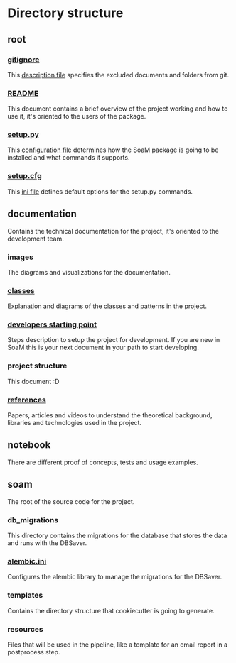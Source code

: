 # Directory structure

## root
### [gitignore](../../.gitignore)
This [description file](https://git-scm.com/docs/gitignore) specifies the excluded documents and folders from git.

### [README](../../README.md)
This document contains a brief overview of the project working and how to use it, it's oriented to the users of the
package.

### [setup.py](../../setup.py)
This [configuration file](https://packaging.python.org/guides/distributing-packages-using-setuptools/#setup-py)
determines how the SoaM package is going to be installed and what commands it supports.

### [setup.cfg](../../setup.cfg)
This [ini file](https://packaging.python.org/guides/distributing-packages-using-setuptools/#setup-cfg) defines default
options for the setup.py commands.

## documentation
Contains the technical documentation for the project, it's oriented to the development team.

### images
The diagrams and visualizations for the documentation.

### [classes](classes.md)
Explanation and diagrams of the classes and patterns in the project.

### [developers starting point](developers_starting_point.md)
Steps description to setup the project for development. If you are new in SoaM this is your next document in your path
to start developing.

### project structure
This document :D

### [references](references.md)
Papers, articles and videos to understand the theoretical background, libraries and technologies used in the project.

[//comment]: # (TODO: ### architecture)
[//comment]: # (TODO: create some expected or possible architecture implementations.)

## notebook
There are different proof of concepts, tests and usage examples.

## soam
The root of the source code for the project.

### db_migrations
This directory contains the migrations for the database that stores the data and runs with the DBSaver.

### [alembic.ini](../../soam/alembic.ini)
Configures the alembic library to manage the migrations for the DBSaver.

### templates
Contains the directory structure that cookiecutter is going to generate.

### resources
Files that will be used in the pipeline, like a template for an email report in a postprocess step.

[//comment]: # (TODO: review if this directory is outdated or not used any more.)

